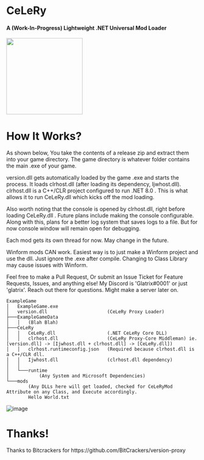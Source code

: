 <h1>CeLeRy</h1>
<h4>A (Work-In-Progress) Lightweight .NET Universal Mod Loader</h4>
<img src="https://github.com/user-attachments/assets/b01cb42c-8929-4ada-b71a-a4128ce38d55" width="200">

<h1>How It Works?</h1>
As shown below, You take the contents of a release zip and extract them into your game directory.
The game directory is whatever folder contains the main .exe of your game.

version.dll gets automatically loaded by the game .exe and starts the process. It loads
clrhost.dll (after loading its dependency, Ijwhost.dll). clrhost.dll is a C++/CLR project
configured to run .NET 8.0 . This is what allows it to run CeLeRy.dll which kicks off the
mod loading.

Also worth noting that the console is opened by clrhost.dll, right before loading CeLeRy.dll .
Future plans include making the console configurable. Along with this, plans for a better log
system that saves logs to a file. But for now console window will remain open for debugging.

Each mod gets its own thread for now. May change in the future.

Winform mods CAN work. Easiest way is to just make a Winform project and use the dll. Just ignore the .exe after compile.
Changing to Class Library may cause issues with Winform.

Feel free to make a Pull Request, Or submit an Issue Ticket for Feature Requests, Issues, and anything else!
My Discord is 'Glatrix\#0001' or just 'glatrix'. Reach out there for questions. Might make a server later on.

```
ExampleGame
│   ExampleGame.exe
│   version.dll                      (CeLeRy Proxy Loader)
├───ExampleGameData
│   │   (Blah Blah)
├───CeLeRy
│   │   CeLeRy.dll                   (.NET CeLeRy Core DLL)
│   │   clrhost.dll                  (CeLeRy Proxy-Core Middleman) ie. [version.dll] -> [Ijwhost.dll + clrhost.dll] -> [CeLeRy.dll])
│   │   clrhost.runtimeconfig.json   (Required because clrhost.dll is a C++/CLR dll.
│   │   Ijwhost.dll                  (clrhost.dll dependency)
│   │
│   └───runtime
│           (Any System and Microsoft Dependencies)
└───mods
        (Any DLLs here will get loaded, checked for CeLeRyMod Attribute on any Class, and Execute accordingly.
        Hello World.txt
```

![image](https://github.com/user-attachments/assets/94dfe904-1bde-43e5-a221-f4397a14e9ae)


<h1>Thanks!</h1>
Thanks to Bitcrackers for https://github.com/BitCrackers/version-proxy
